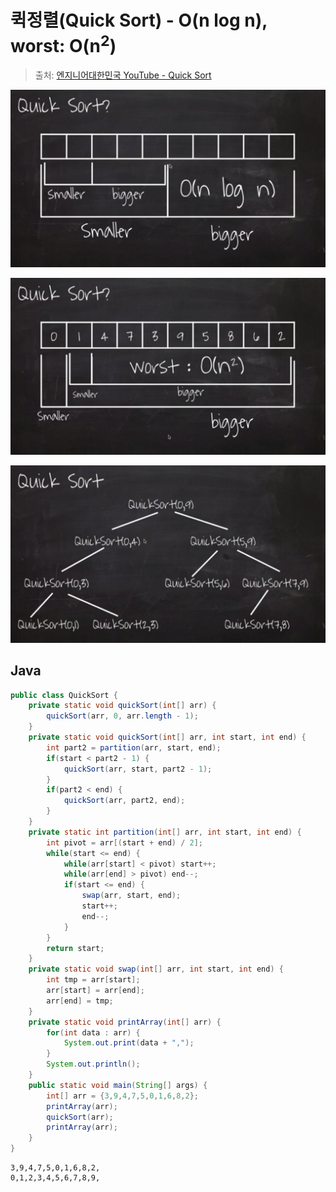 # 퀵정렬(Quick Sort) - O(n log n), worst: O(n<sup>2</sup>)
> 출처: [엔지니어대한민국 YouTube - Quick Sort](https://www.youtube.com/watch?v=7BDzle2n47c)

![quickSort](images/quickSort.png)

![quickSort-worst](images/quickSort-worst.png)

![quickSort-order](images/quickSort-order.png)

## Java
```java
public class QuickSort {
	private static void quickSort(int[] arr) {
		quickSort(arr, 0, arr.length - 1);
	}
	private static void quickSort(int[] arr, int start, int end) {
		int part2 = partition(arr, start, end);
		if(start < part2 - 1) {
			quickSort(arr, start, part2 - 1);
		}
		if(part2 < end) {
			quickSort(arr, part2, end);
		}
	}
	private static int partition(int[] arr, int start, int end) {
		int pivot = arr[(start + end) / 2];
		while(start <= end) {
			while(arr[start] < pivot) start++;
			while(arr[end] > pivot) end--;
			if(start <= end) {
				swap(arr, start, end);
				start++;
				end--;
			}
		}
		return start;
	}
	private static void swap(int[] arr, int start, int end) {
		int tmp = arr[start];
		arr[start] = arr[end];
		arr[end] = tmp;
	}
	private static void printArray(int[] arr) {
		for(int data : arr) {
			System.out.print(data + ",");
		}
		System.out.println();
	}
	public static void main(String[] args) {
		int[] arr = {3,9,4,7,5,0,1,6,8,2};
		printArray(arr);
		quickSort(arr);
		printArray(arr);
	}
}
```

```
3,9,4,7,5,0,1,6,8,2,
0,1,2,3,4,5,6,7,8,9,
```
